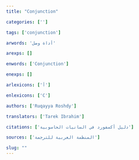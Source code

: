 ```yaml
---
title: "Conjunction"

categories: ['']

tags: ['conjunction']

arwords: 'أداة وصل'

arexps: []

enwords: ['Conjunction']

enexps: []

arlexicons: ['أ']

enlexicons: ['C']

authors: ['Ruqayya Roshdy']

translators: ['Tarek Ibrahim']

citations: ['دليل أكسفورد في السانيات الحاسوبية']

sources: ['المنظمة العربية للترجمة']

slug: ""
---
```

